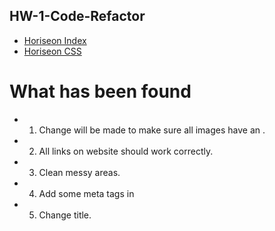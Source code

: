 ## HW-1-Code-Refactor

- [Horiseon Index](./index.html)
- [Horiseon CSS](./css/stlye.css)

# What has been found

- 1. Change will be made to make sure all images have an <alt>.
- 2. All links on website should work correctly.
- 3. Clean messy areas.
- 4. Add some meta tags in <head>
- 5. Change title.
